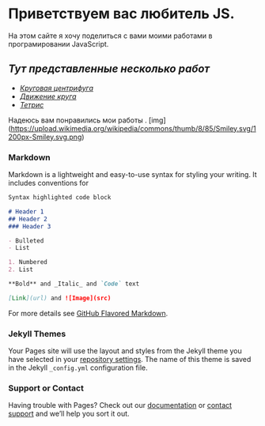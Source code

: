 # Приветствуем вас любитель JS.

На этом сайте я хочу поделиться с вами моими работами в програмировании JavaScript.
## *Тут представленные несколько работ*
 - [*Круговая центрифуга*](https://lordostom.github.io/project/ellipseMove/) 
 - [*Движение круга*](https://lordostom.github.io/project/erzaem/)
 - [*Тетрис*](https://github.com/lordostom/lordostom.github.io/tree/master/project/tetris)
 
Надеюсь вам понравились мои работы . [img] (https://upload.wikimedia.org/wikipedia/commons/thumb/8/85/Smiley.svg/1200px-Smiley.svg.png)
### Markdown

Markdown is a lightweight and easy-to-use syntax for styling your writing. It includes conventions for

```markdown
Syntax highlighted code block

# Header 1
## Header 2
### Header 3

- Bulleted
- List

1. Numbered
2. List

**Bold** and _Italic_ and `Code` text

[Link](url) and ![Image](src)
```

For more details see [GitHub Flavored Markdown](https://guides.github.com/features/mastering-markdown/).

### Jekyll Themes

Your Pages site will use the layout and styles from the Jekyll theme you have selected in your [repository settings](https://github.com/lordostom/lordostom.github.io/settings). The name of this theme is saved in the Jekyll `_config.yml` configuration file.

### Support or Contact

Having trouble with Pages? Check out our [documentation](https://help.github.com/categories/github-pages-basics/) or [contact support](https://github.com/contact) and we’ll help you sort it out.
